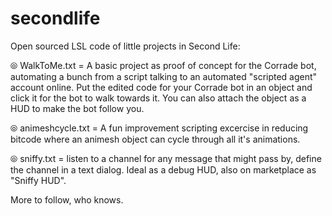 # secondlife

Open sourced LSL code of little projects in Second Life:

⦾ WalkToMe.txt = A basic project as proof of concept for the Corrade bot, automating a bunch from a script talking to an automated "scripted agent" account online. Put the edited code for your Corrade bot in an object and click it for the bot to walk towards it. You can also attach the object as a HUD to make the bot follow you.

⦾ animeshcycle.txt = A fun improvement scripting excercise in reducing bitcode where an animesh object can cycle through all it's animations.

⦾ sniffy.txt = listen to a channel for any message that might pass by, define the channel in a text dialog. Ideal as a debug HUD, also on marketplace as "Sniffy HUD".

More to follow, who knows.
